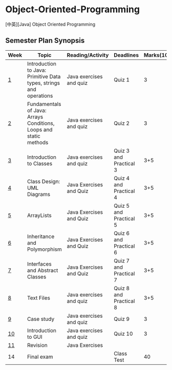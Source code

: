 # Object-Oriented-Programming
\[中英\]\[Java\] Object Oriented Programming
  
## Semester Plan Synopsis
  
| Week                | Topic                                                              | Reading/Activity        | Deadlines              | Marks(100) |
| ------------------- | ------------------------------------------------------------------ | ----------------------- | ---------------------- | ---------- |
| [1](Week01)          | Introduction to Java: Primitive Data types, strings and operations | Java exercises and quiz | Quiz 1                 | 3          |
| [2](Week02)          | Fundamentals of Java: Arrays Conditions, Loops and static methods  | Java exercises and quiz | Quiz 2                 | 3          |
| [3](Week03)          | Introduction to Classes                                            | Java exercises and quiz | Quiz 3 and Practical 3 | 3+5        |
| [4](Week04)          | Class Design: UML Diagrams                                         | Java Exercises and Quiz | Quiz 4 and Practical 4 | 3+5        |
| [5](Week05)          | ArrayLists                                                         | Java Exercises and Quiz | Quiz 5 and Practical 5 | 3+5        |
| [6](Week06)          | Inheritance and Polymorphism                                       | Java Exercises and Quiz | Quiz 6 and Practical 6 | 3+5        |
| [7](Week07)          | Interfaces and Abstract Classes                                    | Java Exercises and Quiz | Quiz 7 and Practical 7 | 3+5        |
| [8](Week08)          | Text Files                                                         | Java exercises and quiz | Quiz 8 and Practical 8 | 3+5        |
| [9](Week09)          | Case study                                                         | Java exercises and quiz | Quiz 9                 | 3          |
| [10](Week10_JavaFX) | Introduction to GUI                                                | Java exercises and quiz | Quiz 10                | 3          |
| [11](Week11)        | Revision                                                           | Java Exercises          |                        |            |
| 14                  | Final exam                                                         |                         | Class Test             | 40         |
